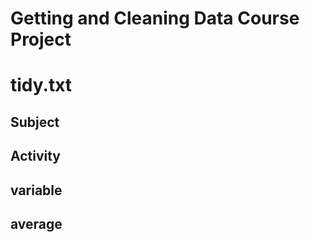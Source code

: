 # Getting and Cleaning Data Course Project
# tidy.txt

## Subject

## Activity

## variable

## average


